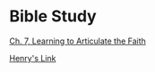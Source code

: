 # Bible Study
<a href="BibleStudy.html">Ch. 7, Learning to Articulate the Faith</a> 

<a href="BibleStudy.html">Henry's Link</a>
